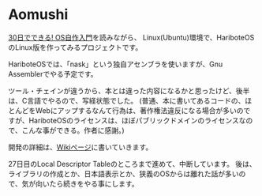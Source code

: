 # Aomushi

[30日でできる! OS自作入門](https://book.mynavi.jp/ec/products/detail/id=22078)を読みながら、
Linux(Ubuntu)環境で、HariboteOSのLinux版を作ってみるプロジェクトです。

HariboteOSでは、「nask」という独自アセンブラを使いますが、Gnu Assemblerでやる予定です。

ツール・チェインが違うから、本とは違った内容になるかと思ったけど、後半は、C言語でやるので、写経状態でした。
(普通、本に書いてあるコードの、ほとんどをWebにアップするなんて行為は、著作権法違反になる場合が多いのですが、HariboteOSのライセンスは、ほぼパブリックドメインのライセンスなので、こんな事ができる。作者に感謝。)

開発の詳細は、[Wikiページ](https://github.com/horie-t/Aomushi/wiki)に書いていきます。

27日目のLocal Descriptor Tableのところまで進めて、中断しています。
後は、ライブラリの作成とか、日本語表示とか、狭義のOSからは離れた話が多いので、気が向いたら続きをやる事にします。
